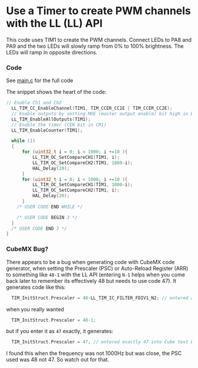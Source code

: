 # Use a Timer to create PWM channels with the LL (LL) API 

This code uses TIM1 to create the PWM channels. Connect LEDs to PA8 and PA9 and the two LEDs will slowly ramp from 0% to 100% brightness. The LEDs will ramp in opposite directions.

### Code
See [main.c](Core/Src/main.c) for the full code

The snippet shows the heart of the code:  
```c
// Enable Ch1 and Ch2
  LL_TIM_CC_EnableChannel(TIM1, TIM_CCER_CC1E | TIM_CCER_CC2E);
  // Enable outputs by setting MOE (master output enable) bit high in BDTR (break and dead-time reg)
  LL_TIM_EnableAllOutputs(TIM1);
  // Enable the timer (CEN bit in CR1)
  LL_TIM_EnableCounter(TIM1);

  while (1)
  {
	  for (uint32_t i = 0; i < 1000; i +=10 ){
		  LL_TIM_OC_SetCompareCH1(TIM1, i);
		  LL_TIM_OC_SetCompareCH2(TIM1, 1000-i);
		  HAL_Delay(20);
	  }
	  for (uint32_t i = 0; i < 1000; i +=10 ){
		  LL_TIM_OC_SetCompareCH1(TIM1, 1000-i);
		  LL_TIM_OC_SetCompareCH2(TIM1, i);
		  HAL_Delay(20);
	  }
    /* USER CODE END WHILE */

    /* USER CODE BEGIN 3 */
  }
  /* USER CODE END 3 */
}

```

### CubeMX Bug?
 There appears to be a bug when generating code with CubeMX code generator, when setting the Prescaler (PSC) or Auto-Reload Register (ARR) to something like `48-1` with the LL API (entering `N-1` helps when you come back later to remember its effectively 48 but needs to use code 47). It generates code like this:
```c
  TIM_InitStruct.Prescaler = 48-LL_TIM_IC_FILTER_FDIV1_N2; // entered as "48-1" into Cube text box
```
when you really wanted
```c
  TIM_InitStruct.Prescaler = 48-1;
```
but if you enter it as `47` exactly, it generates:
```c
  TIM_InitStruct.Prescaler = 47; // entered exactly 47 into Cube text box
```
I found this when the frequency was not 1000Hz but was close, the PSC used was 48 not 47. So watch out for that. 
